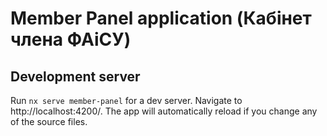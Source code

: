 # Member Panel application (Кабінет члена ФАіСУ)

## Development server

Run `nx serve member-panel` for a dev server. Navigate to http://localhost:4200/. The app will automatically reload if you change any of the source files.
